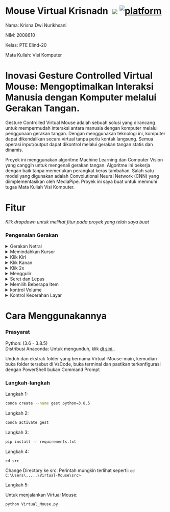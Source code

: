 # Mouse Virtual Krisnadn &nbsp;[![](https://img.shields.io/badge/python-3.8.5-blue.svg)](https://www.python.org/downloads/) [![platform](https://img.shields.io/badge/platform-windows-green.svg)](https://github.com/xenon-19/Gesture_Controller) 

Nama: Krisna Dwi Nurikhsani

NIM: 2008610

Kelas: PTE Elind-20

Mata Kuliah: Visi Komputer

# Inovasi Gesture Controlled Virtual Mouse: Mengoptimalkan Interaksi Manusia dengan Komputer melalui Gerakan Tangan. 
Gesture Controlled Virtual Mouse adalah sebuah solusi yang dirancang untuk mempermudah interaksi antara manusia dengan komputer melalui penggunaan gerakan tangan. Dengan menggunakan teknologi ini, komputer dapat dikendalikan secara virtual tanpa perlu kontak langsung. Semua operasi input/output dapat dikontrol melalui gerakan tangan statis dan dinamis.

Proyek ini menggunakan algoritme Machine Learning dan Computer Vision yang canggih untuk mengenali gerakan tangan. Algoritme ini bekerja dengan baik tanpa memerlukan perangkat keras tambahan. Salah satu model yang digunakan adalah Convolutional Neural Network (CNN) yang diimplementasikan oleh MediaPipe. Proyek ini saya buat untuk memnuhi tugas Mata Kuliah Visi Komputer.

# Fitur
_Klik dropdown untuk melihat fitur pada proyek yang telah saya buat_ <br>

### Pengenalan Gerakan
<details>
<summary>Gerakan Netral</summary>
 <figure>
  <img src="https://github.com/xenon-19/Gesture_Controller/blob/9be82cfc75aa4c04fff0e12dd4de853f9d83a101/demo_media/palm.gif" alt="Palm" width="711" height="400"><br>
  <figcaption>Neutral Gesture. Used to halt/stop execution of current gesture.</figcaption>
</figure>
</details>
 

<details>
<summary>Memindahkan Kursor</summary>
  <img src="https://github.com/xenon-19/Gesture_Controller/blob/e20edfb1f368ffa600d96bd91031942ec97cb2ab/demo_media/move%20mouse.gif" alt="Move Cursor" width="711" height="400"><br>
  <figcaption>Cursor is assigned to the midpoint of index and middle fingertips. This gesture moves the cursor to the desired location. Speed of the cursor movement is proportional to the speed of hand.</figcaption>
</details>

<details>
<summary>Klik Kiri</summary>
<img src="https://github.com/xenon-19/Gesture_Controller/blob/9be82cfc75aa4c04fff0e12dd4de853f9d83a101/demo_media/left%20click.gif" alt="Left Click" width="711" height="400"><br>
 <figcaption>Gesture for single left click</figcaption>
</details>

<details>
<summary>Klik Kanan</summary>
<img src="https://github.com/xenon-19/Gesture_Controller/blob/9be82cfc75aa4c04fff0e12dd4de853f9d83a101/demo_media/right%20click.gif" alt="Right Click" width="711" height="400"><br>
 <figcaption>Gesture for single right click</figcaption>
</details>

<details>
<summary>Klik 2x</summary>
<img src="https://github.com/xenon-19/Gesture_Controller/blob/9be82cfc75aa4c04fff0e12dd4de853f9d83a101/demo_media/double%20click.gif" alt="Double Click" width="711" height="400"><br>
 <figcaption>Gesture for double click</figcaption>
</details>

<details>
<summary>Menggulir</summary>
<img src="https://github.com/xenon-19/Gesture_Controller/blob/9be82cfc75aa4c04fff0e12dd4de853f9d83a101/demo_media/Scrolling.gif" alt="Scrolling" width="711" height="400"><br>
 <figcaption>Dynamic Gestures for horizontal and vertical scroll. The speed of scroll is proportional to the distance moved by pinch gesture from start point. Vertical and Horizontal scrolls are controlled by vertical and horizontal pinch movements respectively.</figcaption>
</details>

<details>
<summary>Seret dan Lepas</summary>
<img src="https://github.com/xenon-19/Gesture_Controller/blob/9be82cfc75aa4c04fff0e12dd4de853f9d83a101/demo_media/drag%20and%20drop.gif" alt="Drag and Drop" width="711" height="400"><br>
 <figcaption>Gesture for drag and drop functionality. Can be used to move/tranfer files from one directory to other.</figcaption>
</details>

<details>
<summary>Memilih Beberapa Item</summary>
<img src="https://github.com/xenon-19/Gesture_Controller/blob/9be82cfc75aa4c04fff0e12dd4de853f9d83a101/demo_media/multiple%20item%20selection.gif" alt="Multiple Item Selection" width="711" height="400"><br>
 <figcaption>Gesture to select multiple items</figcaption>
</details>

<details>
<summary>kontrol Volume</summary>
<img src="https://github.com/xenon-19/Gesture_Controller/blob/9be82cfc75aa4c04fff0e12dd4de853f9d83a101/demo_media/Volume%20control.gif" alt="Volume Control" width="711" height="400"><br>
 <figcaption>Dynamic Gestures for Volume control. The rate of increase/decrease of volume is proportional to the distance moved by pinch gesture from start point. </figcaption>
</details>

<details>
<summary>Kontrol Kecerahan Layar</summary>
<img src="https://github.com/xenon-19/Gesture_Controller/blob/9be82cfc75aa4c04fff0e12dd4de853f9d83a101/demo_media/Brigntness%20Control.gif" alt="Brightness Control" width="711" height="400"><br>
 <figcaption>Dynamic Gestures for Brightness control. The rate of increase/decrease of brightness is proportional to the distance moved by pinch gesture from start point. </figcaption>
</details>

# Cara Menggunakannya
### Prasyarat

Python: (3.6 - 3.8.5)<br>
Distribusi Anaconda: Untuk mengunduh, klik [ di sini ](https://www.anaconda.com/products/individual).

Unduh dan ekstrak folder yang bernama Virtual-Mouse-main, kemudian buka folder tersebut di VsCode, buka terminal dan pastikan terkonfigurasi dengan PowerShell bukan Command Prompt

### Langkah-langkah

  Langkah 1:
  ```bash
  conda create --name gest python=3.8.5
  ```
  
  Langkah 2:
  ```bash
  conda activate gest
  ```
  
  Langkah 3:  
  ```bash
  pip install -r requirements.txt
  ```
  
  Langkah 4:
  ```
  cd src
  ```
  Change Directory ke src. Perintah mungkin terlihat seperti: `cd C:\Users\.....\Virtual-Mouse\src>`
  
  
  Langkah 5:
  
  Untuk menjalankan Virtual Mouse:
  ```bash 
  python Virtual_Mouse.py
  ```
